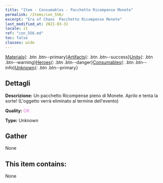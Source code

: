```yaml
---
title: "Item - Consumables - Pacchetto Ricompense Monete"
permalink: /Items/con_556/
excerpt: "Era of Chaos  Pacchetto Ricompense Monete"
last_modified_at: 2021-03-31
locale: it
ref: "con_556.md"
toc: false
classes: wide
---
```

 [Materials](/it/Items/){: .btn .btn--primary}[Artifacts](/it/Items/Artifacts/){: .btn .btn--success}[Units](/it/Items/Units/){: .btn .btn--warning}[Heroes](/it/Items/Heroes/){: .btn .btn--danger}[Consumables](/it/Items/Consumables/){: .btn .btn--info}[Unknown](/it/Items/Unknown/){: .btn .btn--primary}

## Dettagli
 **Descrizione:** Un pacchetto Ricompense pieno di Monete. Aprilo e tenta la sorte! (L'oggetto verrà eliminato al termine dell'evento)

 **Quality:** <span style="color: #DA70D6">OK</span>

 **Type:** Unknown

## Gather

  None

## This item contains:

  None

